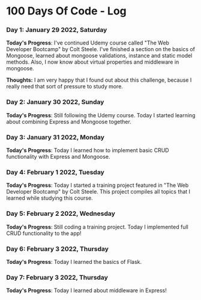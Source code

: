 # 100 Days Of Code - Log

### Day 1: January 29 2022, Saturday

**Today's Progress**: I've continued Udemy course called "The Web Developer Bootcamp" by Colt Steele. I've finished a section on the basics of Mongoose, learned about mongoose validations, instance and static model methods. Also, I now know about virtual properties and middleware in mongoose.

**Thoughts:** I am very happy that I found out about this challenge, because I really need that sort of pressure to study more.


### Day 2: January 30 2022, Sunday

**Today's Progress**: Still following the Udemy course. Today I started learning about combining Express and Mongoose together.


### Day 3: January 31 2022, Monday

**Today's Progress**: Today I learned how to implement basic CRUD functionality with Express and Mongoose.

### Day 4: February 1 2022, Tuesday

**Today's Progress**: Today I started a training project featured in "The Web Developer Bootcamp" by Colt Steele. This project compiles all topics that I learned while studying this course.

### Day 5: February 2 2022, Wednesday

**Today's Progress**: Still coding a training project. Today I implemented full CRUD functionality to the app!

### Day 6: February 3 2022, Thursday

**Today's Progress**: Today I learned the basics of Flask.

### Day 7: February 3 2022, Thursday

**Today's Progress**: Today I learned about middleware in Express!


